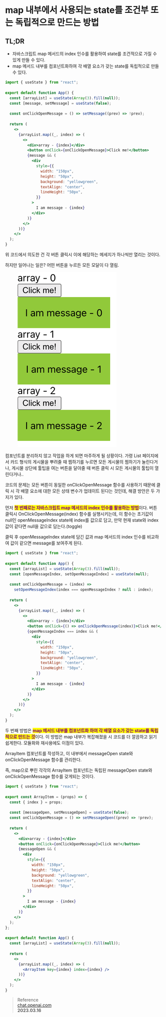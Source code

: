 # map 내부에서 사용되는 state를 조건부 또는 독립적으로 만드는 방법

## TL;DR

* 자바스크립트 map 메서드의 index 인수를 활용하여 state를 조건적으로 가질 수 있게 만들 수 있다.
* map 메서드 내부를 컴포넌트화하여 각 배열 요소가 갖는 state를 독립적으로 만들 수 있다.

```jsx
import { useState } from "react";

export default function App() {
  const [arrayList] = useState(Array(3).fill(null));
  const [message, setMessage] = useState(false);

  const onClickOpenMessage = () => setMessage((prev) => !prev);

  return (
    <>
      {arrayList.map((_, index) => (
        <>
          <div>array - {index}</div>
          <button onClick={onClickOpenMessage}>Click me!</button>
          {message && (
            <div
              style={{
                width: "150px",
                height: "50px",
                background: "yellowgreen",
                textAlign: "center",
                lineHeight: "50px",
              }}
            >
              I am message - {index}
            </div>
          )}
        </>
      ))}
    </>
  );
}
```

위 코드에서 의도한 건 각 버튼 클릭시 이에 해당하는 메세지가 하나씩만 열리는 것이다.

하지만 일어나는 일은? 어떤 버튼을 누르든 모든 모달이 다 열림.

<figure><img src="../../.gitbook/assets/image (9) (2).png" alt=""><figcaption></figcaption></figure>

컴포넌트를 분리하지 않고 작업을 하게 되면 마주하게 될 상황이다. 가령 List 페이지에서 카드 형식의 게시물을 뿌려줄 때 찜하기를 누르면 모든 게시물의 찜하기가 눌린다거나, 게시물 상단에 툴팁을 여는 버튼을 달아줄 때 버튼 클릭 시 모든 게시물의 툴팁이 열린다거나..

코드의 문제는 모든 버튼이 동일한 onClickOpenMessage 함수를 사용하기 때문에 클릭 시 각 배열 요소에 대한 모든 상태 변수가 업데이트 된다는 것인데, 해결 방안은 두 가지가 있다.

먼저 <mark style="color:purple;">**첫 번째로는 자바스크립트 map 메서드의 index 인수를 활용하는 방법**</mark>이다. 버튼 클릭시 OnClickOpenMessage(index) 함수를 실행시키는데, 이 함수는 초기값이 null인 openMessageIndex state에 index를 값으로 담고, 만약 현재 state와 index 값이 같다면 null을 값으로 담는다.(toggle)

클릭 후 openMessageIndex state에 담긴 값과 map 메서드의 index 인수를 비교하여 값이 같으면 message를 보여주게 된다.

```jsx
import { useState } from "react";

export default function App() {
  const [arrayList] = useState(Array(3).fill(null));
  const [openMessageIndex, setOpenMessageIndex] = useState(null);

  const onClickOpenMessage = (index) =>
    setOpenMessageIndex(index === openMessageIndex ? null : index);

  return (
    <>
      {arrayList.map((_, index) => (
        <>
          <div>array - {index}</div>
          <button onClick={() => onClickOpenMessage(index)}>Click me!</button>
          {openMessageIndex === index && (
            <div
              style={{
                width: "150px",
                height: "50px",
                background: "yellowgreen",
                textAlign: "center",
                lineHeight: "50px",
              }}
            >
              I am message - {index}
            </div>
          )}
        </>
      ))}
    </>
  );
}
```

두 번째 방법은 <mark style="color:purple;">**map 메서드 내부를 컴포넌트화 하여 각 배열 요소가 갖는 state를 독립적으로 만드는 것**</mark>이다. 이 방법은 map 내부가 복잡해졌을 시 코드를 더 깔끔하고 읽기 쉽게한다. 모듈화와 재사용에도 이점이 있다.

ArrayItem 컴포넌트를 작성하고, 이 내부에서 messageOpen state와 onClickOpenMessage 함수를 관리한다.

즉, map으로 뿌린 각각의 ArrayItem 컴포넌트는 독립된 messageOpen state와 onClickOpenMessage 함수를 갖게되는 것이다.

```jsx
import { useState } from "react";

export const ArrayItem = (props) => {
  const { index } = props;

  const [messageOpen, setMessageOpen] = useState(false);
  const onClickOpenMessage = () => setMessageOpen((prev) => !prev);

  return (
    <>
      <div>array - {index}</div>
      <button onClick={onClickOpenMessage}>Click me!</button>
      {messageOpen && (
        <div
          style={{
            width: "150px",
            height: "50px",
            background: "yellowgreen",
            textAlign: "center",
            lineHeight: "50px",
          }}
        >
          I am message - {index}
        </div>
      )}
    </>
  );
};

export default function App() {
  const [arrayList] = useState(Array(3).fill(null));

  return (
    <>
      {arrayList.map((_, index) => (
        <ArrayItem key={index} index={index} />
      ))}
    </>
  );
}
```

> Reference\
> [chat.openai.com](https://chat.openai.com/chat)\
> **2023.03.16**
